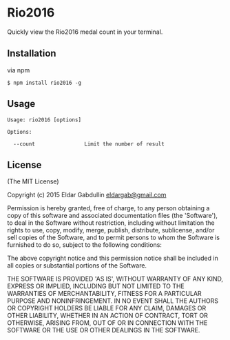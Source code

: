 # Rio2016

Quickly view the Rio2016 medal count in your terminal.

## Installation

via npm

```
$ npm install rio2016 -g
```

## Usage

```
Usage: rio2016 [options]

Options:

  --count                Limit the number of result

```

## License

(The MIT License)

Copyright (c) 2015 Eldar Gabdullin <eldargab@gmail.com>

Permission is hereby granted, free of charge, to any person obtaining
a copy of this software and associated documentation files (the
'Software'), to deal in the Software without restriction, including
without limitation the rights to use, copy, modify, merge, publish,
distribute, sublicense, and/or sell copies of the Software, and to
permit persons to whom the Software is furnished to do so, subject to
the following conditions:

The above copyright notice and this permission notice shall be
included in all copies or substantial portions of the Software.

THE SOFTWARE IS PROVIDED 'AS IS', WITHOUT WARRANTY OF ANY KIND,
EXPRESS OR IMPLIED, INCLUDING BUT NOT LIMITED TO THE WARRANTIES OF
MERCHANTABILITY, FITNESS FOR A PARTICULAR PURPOSE AND NONINFRINGEMENT.
IN NO EVENT SHALL THE AUTHORS OR COPYRIGHT HOLDERS BE LIABLE FOR ANY
CLAIM, DAMAGES OR OTHER LIABILITY, WHETHER IN AN ACTION OF CONTRACT,
TORT OR OTHERWISE, ARISING FROM, OUT OF OR IN CONNECTION WITH THE
SOFTWARE OR THE USE OR OTHER DEALINGS IN THE SOFTWARE.
